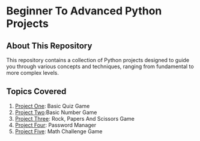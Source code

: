 # Beginner To Advanced Python Projects

## About This Repository

This repository contains a collection of Python projects designed to guide you through various concepts and techniques, ranging from fundamental to more complex levels.<br>

## Topics Covered

1. [Project One](https://github.com/aaditya29/Python-Projects/tree/main/1.%20Basic%20Quiz%20Game): Basic Quiz Game<br>
2. [Project Two](https://github.com/aaditya29/Python-Projects/tree/main/2.%20Number%20Game):Basic Number Game<br>
3. [Project Three](https://github.com/aaditya29/Python-Projects/tree/main/3.%20RockPaperScissors): Rock, Papers And Scissors Game<br>
4. [Project Four](https://github.com/aaditya29/Python-Projects/tree/main/4.%20Password%20Manager): Password Manager<br>
5. [Project Five](https://github.com/aaditya29/Python-Projects/tree/main/5.%20Math%20Challenger): Math Challenge Game<br>

